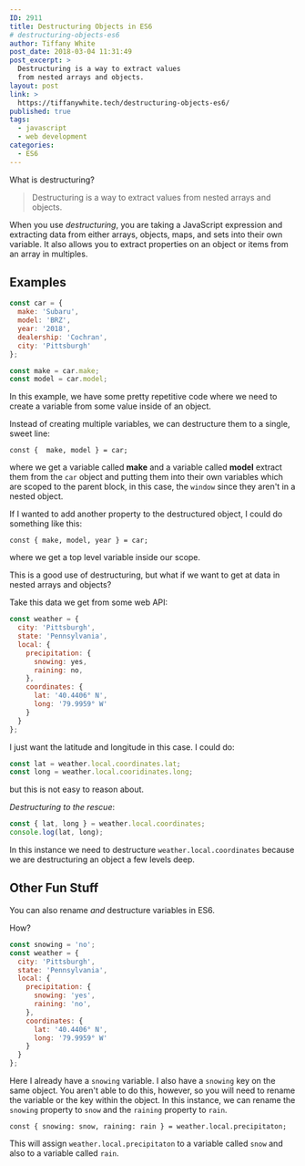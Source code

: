 ```yaml
---
ID: 2911
title: Destructuring Objects in ES6
# destructuring-objects-es6
author: Tiffany White
post_date: 2018-03-04 11:31:49
post_excerpt: >
  Destructuring is a way to extract values
  from nested arrays and objects.
layout: post
link: >
  https://tiffanywhite.tech/destructuring-objects-es6/
published: true
tags:
  - javascript
  - web development
categories:
  - ES6
---
```

What is destructuring?

> Destructuring is a way to extract values from nested arrays and objects.

When you use *destructuring*, you are taking a JavaScript expression and extracting data from either arrays, objects, maps, and sets into their own variable. It also allows you to extract properties on an object or items from an array in multiples.

## Examples

```javascript
const car = {
  make: 'Subaru',
  model: 'BRZ',
  year: '2018',
  dealership: 'Cochran',
  city: 'Pittsburgh'
};

const make = car.make;
const model = car.model;
```

In this example, we have some pretty repetitive code where we need to create a variable from some value inside of an object.

Instead of creating multiple variables, we can destructure them to a single, sweet line:

`const {  make, model } = car;`

where we get a variable called **make** and a variable called **model** extract them from the `car` object and putting them into their own variables which are scoped to the parent block, in this case, the `window` since they aren't in a nested object.

If I wanted to add another property to the destructured object, I could do something like this:

`const { make, model, year } = car;`

where we get a top level variable inside our scope.

This is a good use of destructuring, but what if we want to get at data in nested arrays and objects?

Take this data we get from some web API:

```javascript
const weather = {
  city: 'Pittsburgh',
  state: 'Pennsylvania',
  local: {
    precipitation: {
      snowing: yes,
      raining: no,
    },
    coordinates: {
      lat: '40.4406° N',
      long: '79.9959° W'
    }
  }
};
```

I just want the latitude and longitude in this case. I could do:

```javascript
const lat = weather.local.coordinates.lat;
const long = weather.local.cooridinates.long;
```
but this is not easy to reason about.

*Destructuring to the rescue*:

```javascript
const { lat, long } = weather.local.coordinates;
console.log(lat, long);
```

In this instance we need to destructure `weather.local.coordinates` because we are destructuring an object a few levels deep.

## Other Fun Stuff

You can also rename *and* destructure variables in ES6.

How?

```javascript
const snowing = 'no';
const weather = {
  city: 'Pittsburgh',
  state: 'Pennsylvania',
  local: {
    precipitation: {
      snowing: 'yes',
      raining: 'no',
    },
    coordinates: {
      lat: '40.4406° N',
      long: '79.9959° W'
    }
  }
};
```
Here I already have a `snowing` variable. I also have a `snowing` key on the same object. You aren't able to do this, however, so you will need to rename the variable or the key within the object. In this instance, we can rename the `snowing` property to `snow` and the `raining` property to `rain`.

`const { snowing: snow, raining: rain } = weather.local.precipitaton;`

This will assign `weather.local.precipitaton` to a variable called `snow` and also to a variable called `rain`.
